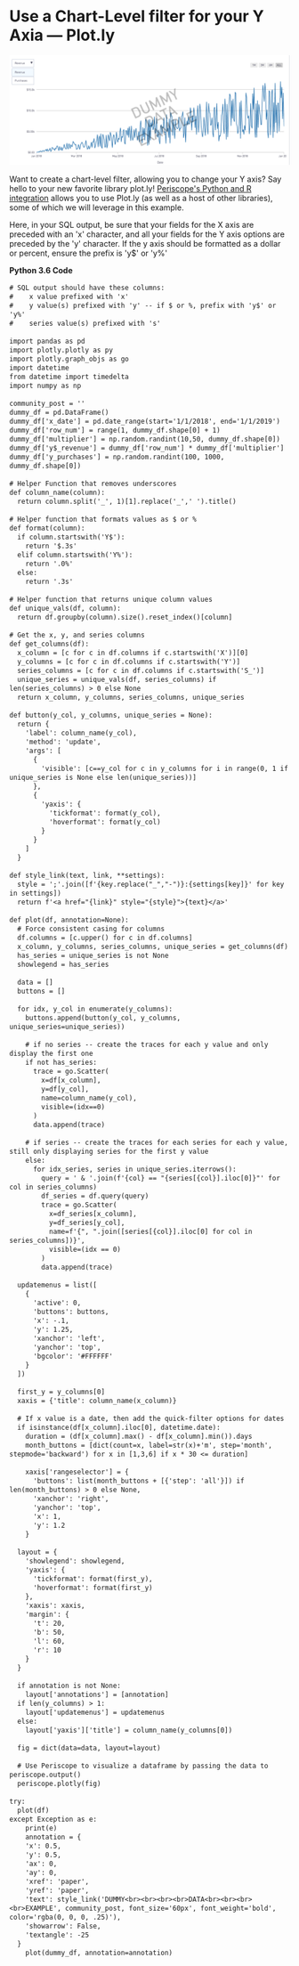 # Use a Chart-Level filter for your Y Axia — Plot.ly

![chart_filter](Python/Chart_Level_Filter_for_Y_Axis/Images/chart_filter.png)

Want to create a chart-level filter, allowing you to change your Y axis? Say hello to your new favorite library plot.ly! [Periscope's Python and R integration](https://doc.periscopedata.com/article/r-and-python#content) allows you to use Plot.ly (as well as a host of other libraries), some of which we will leverage in this example.

Here, in your SQL output, be sure that your fields for the X axis are preceded with an 'x' character, and all your fields for the Y axis options are preceded by the 'y' character. If the y axis should be formatted as a dollar or percent, ensure the prefix is  'y$' or 'y%'

**Python 3.6 Code**

	# SQL output should have these columns:
	#    x value prefixed with 'x'
	#    y value(s) prefixed with 'y' -- if $ or %, prefix with 'y$' or 'y%'
	#    series value(s) prefixed with 's'

	import pandas as pd
	import plotly.plotly as py
	import plotly.graph_objs as go
	import datetime
	from datetime import timedelta
	import numpy as np

	community_post = ''
	dummy_df = pd.DataFrame()
	dummy_df['x_date'] = pd.date_range(start='1/1/2018', end='1/1/2019')
	dummy_df['row_num'] = range(1, dummy_df.shape[0] + 1)
	dummy_df['multiplier'] = np.random.randint(10,50, dummy_df.shape[0])
	dummy_df['y$_revenue'] = dummy_df['row_num'] * dummy_df['multiplier']
	dummy_df['y_purchases'] = np.random.randint(100, 1000, dummy_df.shape[0])

	# Helper Function that removes underscores
	def column_name(column):
	  return column.split('_', 1)[1].replace('_',' ').title()

	# Helper function that formats values as $ or %
	def format(column):
	  if column.startswith('Y$'):
	    return '$.3s'
	  elif column.startswith('Y%'):
	    return '.0%'
	  else:
	    return '.3s'

	# Helper function that returns unique column values
	def unique_vals(df, column):
	  return df.groupby(column).size().reset_index()[column]

	# Get the x, y, and series columns
	def get_columns(df):
	  x_column = [c for c in df.columns if c.startswith('X')][0]
	  y_columns = [c for c in df.columns if c.startswith('Y')]
	  series_columns = [c for c in df.columns if c.startswith('S_')]
	  unique_series = unique_vals(df, series_columns) if len(series_columns) > 0 else None
	  return x_column, y_columns, series_columns, unique_series

	def button(y_col, y_columns, unique_series = None):
	  return {
	    'label': column_name(y_col),
	    'method': 'update',
	    'args': [
	      {
	        'visible': [c==y_col for c in y_columns for i in range(0, 1 if unique_series is None else len(unique_series))]
	      },
	      {
	        'yaxis': {
	          'tickformat': format(y_col),
	          'hoverformat': format(y_col)
	        }
	      }
	    ]
	  }

	def style_link(text, link, **settings):
	  style = ';'.join([f'{key.replace("_","-")}:{settings[key]}' for key in settings])
	  return f'<a href="{link}" style="{style}">{text}</a>'

	def plot(df, annotation=None):
	  # Force consistent casing for columns
	  df.columns = [c.upper() for c in df.columns]
	  x_column, y_columns, series_columns, unique_series = get_columns(df)
	  has_series = unique_series is not None
	  showlegend = has_series

	  data = []
	  buttons = []

	  for idx, y_col in enumerate(y_columns):
	    buttons.append(button(y_col, y_columns, unique_series=unique_series))

	    # if no series -- create the traces for each y value and only display the first one
	    if not has_series:
	      trace = go.Scatter(
	        x=df[x_column],
	        y=df[y_col],
	        name=column_name(y_col),
	        visible=(idx==0)
	      )
	      data.append(trace)

	    # if series -- create the traces for each series for each y value, still only displaying series for the first y value
	    else:
	      for idx_series, series in unique_series.iterrows():
	        query = ' & '.join(f'{col} == "{series[{col}].iloc[0]}"' for col in series_columns)
	        df_series = df.query(query)
	        trace = go.Scatter(
	          x=df_series[x_column],
	          y=df_series[y_col],
	          name=f'{", ".join([series[{col}].iloc[0] for col in series_columns])}',
	          visible=(idx == 0)
	        )
	        data.append(trace)

	  updatemenus = list([
	    {
	      'active': 0,
	      'buttons': buttons,
	      'x': -.1,
	      'y': 1.25,
	      'xanchor': 'left',
	      'yanchor': 'top',
	      'bgcolor': '#FFFFFF'
	    }
	  ])

	  first_y = y_columns[0]
	  xaxis = {'title': column_name(x_column)}

	  # If x value is a date, then add the quick-filter options for dates
	  if isinstance(df[x_column].iloc[0], datetime.date):
	    duration = (df[x_column].max() - df[x_column].min()).days
	    month_buttons = [dict(count=x, label=str(x)+'m', step='month', stepmode='backward') for x in [1,3,6] if x * 30 <= duration]

	    xaxis['rangeselector'] = {
	      'buttons': list(month_buttons + [{'step': 'all'}]) if len(month_buttons) > 0 else None,
	      'xanchor': 'right',
	      'yanchor': 'top',
	      'x': 1,
	      'y': 1.2
	    }

	  layout = {
	    'showlegend': showlegend,
	    'yaxis': {
	      'tickformat': format(first_y),
	      'hoverformat': format(first_y)
	    },
	    'xaxis': xaxis,
	    'margin': {
	      't': 20,
	      'b': 50,
	      'l': 60,
	      'r': 10
	    }
	  }

	  if annotation is not None:
	    layout['annotations'] = [annotation]
	  if len(y_columns) > 1:
	    layout['updatemenus'] = updatemenus
	  else:
	    layout['yaxis']['title'] = column_name(y_columns[0])

	  fig = dict(data=data, layout=layout)

	  # Use Periscope to visualize a dataframe by passing the data to periscope.output()
	  periscope.plotly(fig)

	try:
	  plot(df)
	except Exception as e:
	    print(e)
	    annotation = {
	    'x': 0.5,
	    'y': 0.5,
	    'ax': 0,
	    'ay': 0,
	    'xref': 'paper',
	    'yref': 'paper',
	    'text': style_link('DUMMY<br><br><br><br>DATA<br><br><br><br>EXAMPLE', community_post, font_size='60px', font_weight='bold', color='rgba(0, 0, 0, .25)'),
	    'showarrow': False,
	    'textangle': -25
	  }
	    plot(dummy_df, annotation=annotation)